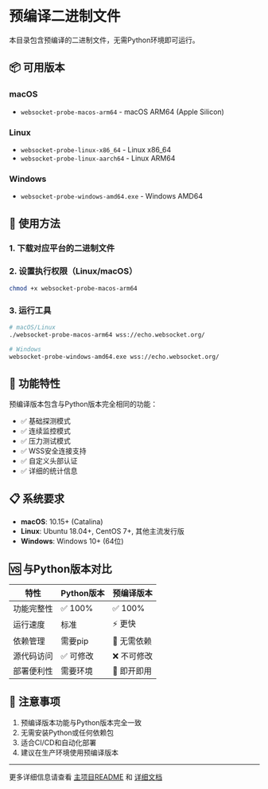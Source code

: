 # 预编译二进制文件

本目录包含预编译的二进制文件，无需Python环境即可运行。

## 📦 可用版本

### macOS
- `websocket-probe-macos-arm64` - macOS ARM64 (Apple Silicon)

### Linux
- `websocket-probe-linux-x86_64` - Linux x86_64
- `websocket-probe-linux-aarch64` - Linux ARM64

### Windows
- `websocket-probe-windows-amd64.exe` - Windows AMD64

## 🚀 使用方法

### 1. 下载对应平台的二进制文件
### 2. 设置执行权限（Linux/macOS）
```bash
chmod +x websocket-probe-macos-arm64
```

### 3. 运行工具
```bash
# macOS/Linux
./websocket-probe-macos-arm64 wss://echo.websocket.org/

# Windows
websocket-probe-windows-amd64.exe wss://echo.websocket.org/
```

## 🔧 功能特性

预编译版本包含与Python版本完全相同的功能：
- ✅ 基础探测模式
- ✅ 连续监控模式  
- ✅ 压力测试模式
- ✅ WSS安全连接支持
- ✅ 自定义头部认证
- ✅ 详细的统计信息

## 📋 系统要求

- **macOS**: 10.15+ (Catalina)
- **Linux**: Ubuntu 18.04+, CentOS 7+, 其他主流发行版
- **Windows**: Windows 10+ (64位)

## 🆚 与Python版本对比

| 特性 | Python版本 | 预编译版本 |
|------|------------|------------|
| 功能完整性 | ✅ 100% | ✅ 100% |
| 运行速度 | 标准 | ⚡ 更快 |
| 依赖管理 | 需要pip | 🚫 无需依赖 |
| 源代码访问 | ✅ 可修改 | ❌ 不可修改 |
| 部署便利性 | 需要环境 | 🎯 即开即用 |

## 📝 注意事项

1. 预编译版本功能与Python版本完全一致
2. 无需安装Python或任何依赖包
3. 适合CI/CD和自动化部署
4. 建议在生产环境使用预编译版本

---

更多详细信息请查看 [主项目README](../../README.md) 和 [详细文档](../docs/README.md)
